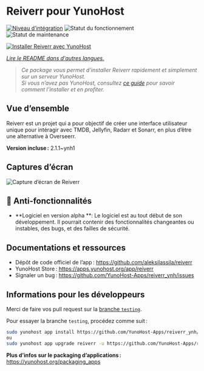 <!--
Nota bene : ce README est automatiquement généré par <https://github.com/YunoHost/apps/tree/master/tools/readme_generator>
Il NE doit PAS être modifié à la main.
-->

# Reiverr pour YunoHost

[![Niveau d’intégration](https://apps.yunohost.org/badge/integration/reiverr)](https://ci-apps.yunohost.org/ci/apps/reiverr/)
![Statut du fonctionnement](https://apps.yunohost.org/badge/state/reiverr)
![Statut de maintenance](https://apps.yunohost.org/badge/maintained/reiverr)

[![Installer Reiverr avec YunoHost](https://install-app.yunohost.org/install-with-yunohost.svg)](https://install-app.yunohost.org/?app=reiverr)

*[Lire le README dans d'autres langues.](./ALL_README.md)*

> *Ce package vous permet d’installer Reiverr rapidement et simplement sur un serveur YunoHost.*  
> *Si vous n’avez pas YunoHost, consultez [ce guide](https://yunohost.org/install) pour savoir comment l’installer et en profiter.*

## Vue d’ensemble

Reiverr est un projet qui a pour objectif de créer une interface utilisateur unique pour intéragir avec TMDB, Jellyfin, Radarr et Sonarr, en plus d’être une alternative à Overseerr.

**Version incluse :** 2.1.1~ynh1

## Captures d’écran

![Capture d’écran de Reiverr](./doc/screenshots/screenshot.png)

## :red_circle: Anti-fonctionnalités

- **Logiciel en version alpha **: Le logiciel est au tout début de son développement. Il pourrait contenir des fonctionnalités changeantes ou instables, des bugs, et des failles de sécurité.

## Documentations et ressources

- Dépôt de code officiel de l’app : <https://github.com/aleksilassila/reiverr>
- YunoHost Store : <https://apps.yunohost.org/app/reiverr>
- Signaler un bug : <https://github.com/YunoHost-Apps/reiverr_ynh/issues>

## Informations pour les développeurs

Merci de faire vos pull request sur la [branche `testing`](https://github.com/YunoHost-Apps/reiverr_ynh/tree/testing).

Pour essayer la branche `testing`, procédez comme suit :

```bash
sudo yunohost app install https://github.com/YunoHost-Apps/reiverr_ynh/tree/testing --debug
ou
sudo yunohost app upgrade reiverr -u https://github.com/YunoHost-Apps/reiverr_ynh/tree/testing --debug
```

**Plus d’infos sur le packaging d’applications :** <https://yunohost.org/packaging_apps>
